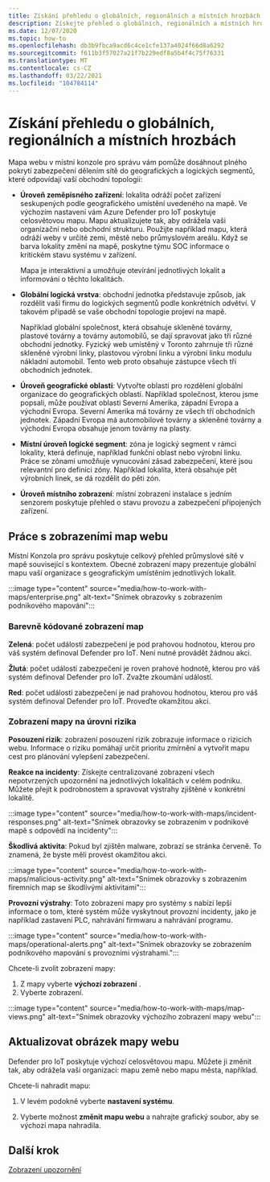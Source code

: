 ```yaml
---
title: Získání přehledu o globálních, regionálních a místních hrozbách
description: Získejte přehled o globálních, regionálních a místních hrozbách pomocí mapy webu v místní konzole pro správu.
ms.date: 12/07/2020
ms.topic: how-to
ms.openlocfilehash: db3b9fbca9acd6c4ce1cfe137a4024f66d8a6292
ms.sourcegitcommit: f611b3f57027a21f7b229edf8a5b4f4c75f76331
ms.translationtype: MT
ms.contentlocale: cs-CZ
ms.lasthandoff: 03/22/2021
ms.locfileid: "104784114"
---
```

# <a name="gain-insight-into-global-regional-and-local-threats"></a>Získání přehledu o globálních, regionálních a místních hrozbách

Mapa webu v místní konzole pro správu vám pomůže dosáhnout plného pokrytí zabezpečení dělením sítě do geografických a logických segmentů, které odpovídají vaší obchodní topologii:

- **Úroveň zeměpisného zařízení**: lokalita odráží počet zařízení seskupených podle geografického umístění uvedeného na mapě. Ve výchozím nastavení vám Azure Defender pro IoT poskytuje celosvětovou mapu. Mapu aktualizujete tak, aby odrážela vaši organizační nebo obchodní strukturu. Použijte například mapu, která odráží weby v určité zemi, městě nebo průmyslovém areálu. Když se barva lokality změní na mapě, poskytne týmu SOC informace o kritickém stavu systému v zařízení.

  Mapa je interaktivní a umožňuje otevírání jednotlivých lokalit a informování o těchto lokalitách.

- **Globální logická vrstva**: obchodní jednotka představuje způsob, jak rozdělit vaši firmu do logických segmentů podle konkrétních odvětví. V takovém případě se vaše obchodní topologie projeví na mapě.

  Například globální společnost, která obsahuje skleněné továrny, plastové továrny a továrny automobilů, se dají spravovat jako tři různé obchodní jednotky. Fyzický web umístěný v Toronto zahrnuje tři různé skleněné výrobní linky, plastovou výrobní linku a výrobní linku modulu nákladní automobil. Tento web proto obsahuje zástupce všech tří obchodních jednotek.

- **Úroveň geografické oblasti**: Vytvořte oblasti pro rozdělení globální organizace do geografických oblastí. Například společnost, kterou jsme popsali, může používat oblasti Severní Amerika, západní Evropa a východní Evropa. Severní Amerika má továrny ze všech tří obchodních jednotek. Západní Evropa má automobilové továrny a skleněné továrny a východní Evropa obsahuje jenom továrny na plasty.

- **Místní úroveň logické segment**: zóna je logický segment v rámci lokality, která definuje, například funkční oblast nebo výrobní linku. Práce se zónami umožňuje vynucování zásad zabezpečení, které jsou relevantní pro definici zóny. Například lokalita, která obsahuje pět výrobních linek, se dá rozdělit do pěti zón.

- **Úroveň místního zobrazení**: místní zobrazení instalace s jedním senzorem poskytuje přehled o stavu provozu a zabezpečení připojených zařízení.

## <a name="work-with-site-map-views"></a>Práce s zobrazeními map webu

Místní Konzola pro správu poskytuje celkový přehled průmyslové sítě v mapě související s kontextem. Obecné zobrazení mapy prezentuje globální mapu vaší organizace s geografickým umístěním jednotlivých lokalit.

:::image type="content" source="media/how-to-work-with-maps/enterprise.png" alt-text="Snímek obrazovky s zobrazením podnikového mapování":::

### <a name="color-coded-map-views"></a>Barevně kódované zobrazení map

**Zelená**: počet událostí zabezpečení je pod prahovou hodnotou, kterou pro váš systém definoval Defender pro IoT. Není nutné provádět žádnou akci.

**Žlutá**: počet událostí zabezpečení je roven prahové hodnotě, kterou pro váš systém definoval Defender pro IoT. Zvažte zkoumání událostí.  

**Red**: počet událostí zabezpečení je nad prahovou hodnotou, kterou pro váš systém definoval Defender pro IoT. Proveďte okamžitou akci.

### <a name="risk-level-map-views"></a>Zobrazení mapy na úrovni rizika

**Posouzení rizik**: zobrazení posouzení rizik zobrazuje informace o rizicích webu. Informace o riziku pomáhají určit prioritu zmírnění a vytvořit mapu cest pro plánování vylepšení zabezpečení.

**Reakce na incidenty**: Získejte centralizované zobrazení všech nepotvrzených upozornění na jednotlivých lokalitách v celém podniku. Můžete přejít k podrobnostem a spravovat výstrahy zjištěné v konkrétní lokalitě.

:::image type="content" source="media/how-to-work-with-maps/incident-responses.png" alt-text="Snímek obrazovky se zobrazením v podnikové mapě s odpovědí na incidenty":::

**Škodlivá aktivita**: Pokud byl zjištěn malware, zobrazí se stránka červeně. To znamená, že byste měli provést okamžitou akci.

:::image type="content" source="media/how-to-work-with-maps/malicious-activity.png" alt-text="Snímek obrazovky s zobrazením firemních map se škodlivými aktivitami":::

**Provozní výstrahy**: Toto zobrazení mapy pro systémy s nabízí lepší informace o tom, které systém může vyskytnout provozní incidenty, jako je například zastavení PLC, nahrávání firmwaru a nahrávání programu.

:::image type="content" source="media/how-to-work-with-maps/operational-alerts.png" alt-text="Snímek obrazovky se zobrazením podnikového mapování s provozními výstrahami.":::

Chcete-li zvolit zobrazení mapy:

1. Z mapy vyberte **výchozí zobrazení** .
2. Vyberte zobrazení.

:::image type="content" source="media/how-to-work-with-maps/map-views.png" alt-text="Snímek obrazovky výchozího zobrazení mapy webu":::

## <a name="update-the-site-map-image"></a>Aktualizovat obrázek mapy webu

Defender pro IoT poskytuje výchozí celosvětovou mapu. Můžete ji změnit tak, aby odrážela vaši organizaci: mapu země nebo mapu města, například. 

Chcete-li nahradit mapu:

1. V levém podokně vyberte **nastavení systému**.

2. Vyberte možnost **změnit mapu webu** a nahrajte grafický soubor, aby se výchozí mapa nahradila.

## <a name="next-step"></a>Další krok

[Zobrazení upozornění](how-to-view-alerts.md)
